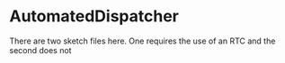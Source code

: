 # AutomatedDispatcher

There are two sketch files here. One requires the use of an RTC and the second does not
